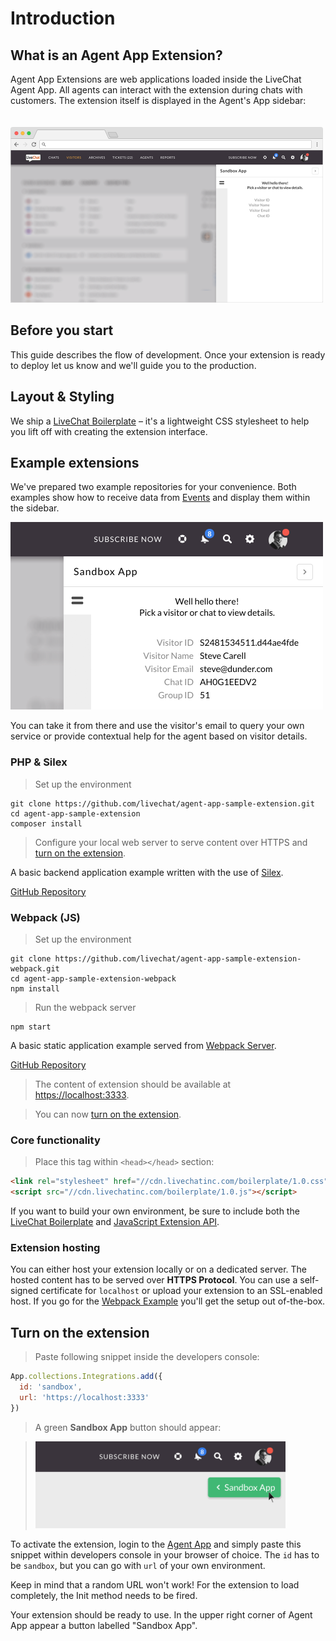 # Introduction

## What is an Agent App Extension?

Agent App Extensions are web applications loaded inside the LiveChat Agent App. All agents can interact with the extension during chats with customers. The extension itself is displayed in the Agent's App sidebar:

<img src="../__images/agent-app-extension.png" width="500" style="margin-top: 20px;"/>

## Before you start

This guide describes the flow of development. Once your extension is ready to deploy let us know and we'll guide you to the production.

## Layout & Styling

We ship a [LiveChat Boilerplate](/boilerplate) – it's a lightweight CSS stylesheet to help you lift off with creating the extension interface.

## Example extensions

We've prepared two example repositories for your convenience. Both examples show how to receive data from [Events](#events) and display them within the sidebar. 

<img class="framed" src="../__images/agent-app-sample-extension.png" width="500" />

You can take it from there and use the visitor's email to query your own service or provide contextual help for the agent based on visitor details.

### PHP & Silex

> Set up the environment

```shell
git clone https://github.com/livechat/agent-app-sample-extension.git
cd agent-app-sample-extension
composer install
```

> Configure your local web server to serve content over HTTPS and [turn on the extension](#turn-on-the-extension).

A basic backend application example written with the use of [Silex](http://silex.sensiolabs.org/).

<a class="button green" href="https://github.com/livechat/agent-app-sample-extension" target="_blank"><span>GitHub Repository</span></a>

### Webpack (JS)

> Set up the environment

```shell
git clone https://github.com/livechat/agent-app-sample-extension-webpack.git
cd agent-app-sample-extension-webpack
npm install
```

> Run the webpack server

```
npm start
```

A basic static application example served from [Webpack Server](https://webpack.github.io/).

<a class="button green" href="https://github.com/livechat/agent-app-sample-extension-webpack" target="_blank"><span>GitHub Repository</span></a>

> The content of extension should be available at [https://localhost:3333](https://localhost:3333).

> You can now [turn on the extension](#turn-on-the-extension).

### Core functionality

> Place this tag within `<head></head>` section:

```html
<link rel="stylesheet" href="//cdn.livechatinc.com/boilerplate/1.0.css">
<script src="//cdn.livechatinc.com/boilerplate/1.0.js"></script>
```

If you want to build your own environment, be sure to include both the [LiveChat Boilerplate](/boilerplate) and [JavaScript Extension API](#javascript-api).

### Extension hosting

You can either host your extension locally or on a dedicated server. The hosted content has to be served over **HTTPS Protocol**. You can use a self-signed certificate for `localhost` or upload your extension to an SSL-enabled host. If you go for the [Webpack Example](#webpack) you'll get the setup out of-the-box. 

## Turn on the extension

> Paste following snippet inside the developers console:

```js
App.collections.Integrations.add({
  id: 'sandbox',
  url: 'https://localhost:3333'
})
```

> A green **Sandbox App** button should appear:

> <img src="../__images/agent-app-extension.gif" width="400" />

To activate the extension, login to the [Agent App](https://my.livechatinc.com/) and simply paste this snippet within developers console in your browser of choice. The `id` has to be `sandbox`, but you can go with `url` of your own environment. 

<aside class="notice">Keep in mind that a random URL won't work! For the extension to load completely, the Init method needs to be fired. </aside>

Your extension should be ready to use. In the upper right corner of Agent App appear a button labelled "Sandbox App".
